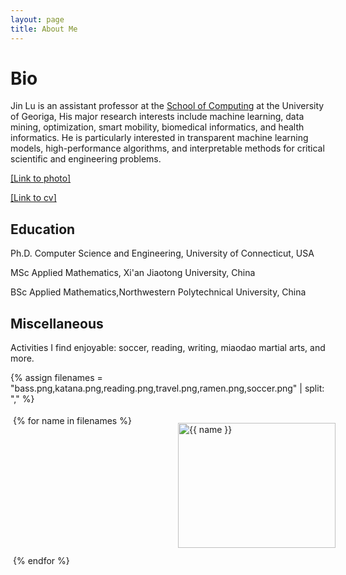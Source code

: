 ```yaml
---
layout: page
title: About Me
---
```


# Bio
Jin Lu is an assistant professor at the [School of Computing](https://www.cs.uga.edu/) at the University of Georiga, His major research interests include machine learning, data mining, optimization, smart mobility, biomedical informatics, and health informatics. He is particularly interested in transparent machine learning models, high-performance algorithms, and interpretable methods for critical scientific and engineering problems. 

<!-- He is a 2020 Siebel Scholar and received an honorable mention for his thesis on the robustness of deep networks to adversarial examples at Carnegie Mellon University advised by Zico Kolter. Prior to joining UPenn, he was a postdoc at CSAIL MIT advised by Aleksander Madry.  -->

<a href="https://jinlucs.github.io/assets/img/photo_small_jin.png">[Link to photo]</a>

<a href="https://jinlucs.github.io/assets/files/cv.pdf">[Link to cv]</a>


<style type="text/css">
   /*! div style */
  .image-gallery {
    width: 100%;
    display: grid;
    grid-template-columns: repeat(auto-fill,minmax(200px, 1fr));
    justify-content: center;
    padding: 4px;
  }

  .box {
      flex-basis: 25%;
      width: 100%;
      padding: 10px;
      margin: 2px;
  }

  .img-gallery {
	width: 100%;
  height: 200px;
	object-fit: cover;
  transform: scale(1);
  transition: all 0.3s ease-in-out;
  }
  .img-gallery:hover {
    transform: scale(1.05);
  }
</style>

## Education
Ph.D. Computer Science and Engineering, University of Connecticut, USA

MSc Applied Mathematics, Xi'an Jiaotong University, China

BSc Applied Mathematics,Northwestern Polytechnical University, China

## Miscellaneous

Activities I find enjoyable: soccer, reading, writing, miaodao martial arts, and more.

{% assign filenames = "bass.png,katana.png,reading.png,travel.png,ramen.png,soccer.png" | split: "," %}
<div class ="image-gallery">
{% for name in filenames %}
    <div class="box">
    <a href="{{ site.url }}{{ site.baseurl }}/assets/img/cat/full/{{ name }}">
      <img src="{{ site.url }}{{ site.baseurl }}/assets/img/cat/thumbs/{{ name }}" alt="{{ name }}"  class="img-gallery" />
     </a>
    </div>
 {% endfor %}
</div>
